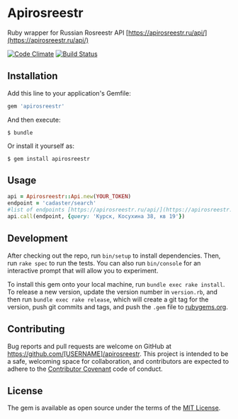 # Apirosreestr

Ruby wrapper for Russian Rosreestr API [https://apirosreestr.ru/api/](https://apirosreestr.ru/api/)

[![Code Climate](https://codeclimate.com/github/dmsilaev/apirosreestr/badges/gpa.svg)](https://codeclimate.com/github/dmsilaev/apirosreestr)
[![Build Status](https://travis-ci.org/dmsilaev/apirosreestr.svg?branch=master)](https://travis-ci.org/atipugin/telegram-bot-ruby)

## Installation

Add this line to your application's Gemfile:

```ruby
gem 'apirosreestr'
```

And then execute:

    $ bundle

Or install it yourself as:

    $ gem install apirosreestr

## Usage

```ruby
api = Apirosreestr::Api.new(YOUR_TOKEN)
endpoint = 'cadaster/search'
#list of endpoints [https://apirosreestr.ru/api/](https://apirosreestr.ru/api/)
api.call(endpoint, {query: 'Курск, Косухина 38, кв 19'})
```

## Development

After checking out the repo, run `bin/setup` to install dependencies. Then, run `rake spec` to run the tests. You can also run `bin/console` for an interactive prompt that will allow you to experiment.

To install this gem onto your local machine, run `bundle exec rake install`. To release a new version, update the version number in `version.rb`, and then run `bundle exec rake release`, which will create a git tag for the version, push git commits and tags, and push the `.gem` file to [rubygems.org](https://rubygems.org).

## Contributing

Bug reports and pull requests are welcome on GitHub at https://github.com/[USERNAME]/apirosreestr. This project is intended to be a safe, welcoming space for collaboration, and contributors are expected to adhere to the [Contributor Covenant](http://contributor-covenant.org) code of conduct.


## License

The gem is available as open source under the terms of the [MIT License](http://opensource.org/licenses/MIT).

